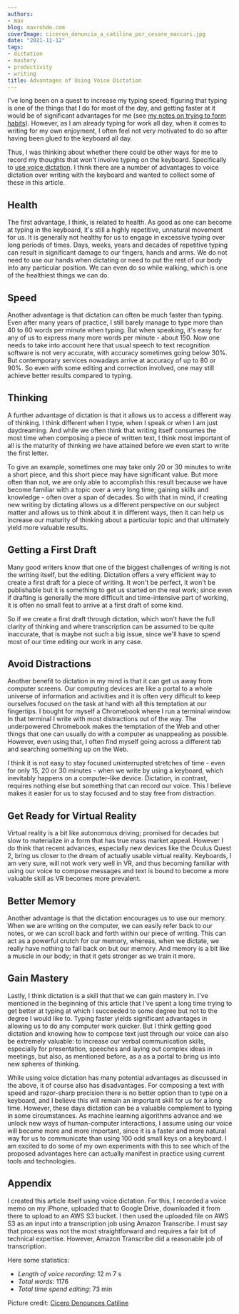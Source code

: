 ```yaml
---
authors:
- max
blog: maxrohde.com
coverImage: ciceron_denuncia_a_catilina_por_cesare_maccari.jpg
date: "2021-11-12"
tags:
- dictation
- mastery
- productivity
- writing
title: Advantages of Using Voice Dictation
---
```


I've long been on a quest to increase my typing speed; figuring that typing is one of the things that I do for most of the day, and getting faster at it would be of significant advantages for me (see [my notes on trying to form habits](https://spearoflight.wordpress.com/2020/04/04/march-review-embracing-notion/)). However, as I am already typing for work all day, when it comes to writing for my own enjoyment, I often feel not very motivated to do so after having been glued to the keyboard all day.

Thus, I was thinking about whether there could be other ways for me to record my thoughts that won't involve typing on the keyboard. Specifically to [use voice dictation](https://maxrohde.com/2021/10/06/amazon-transcribe-for-dictation/). I think there are a number of advantages to voice dictation over writing with the keyboard and wanted to collect some of these in this article.

## Health

The first advantage, I think, is related to health. As good as one can become at typing in the keyboard, it's still a highly repetitive, unnatural movement for us. It is generally not healthy for us to engage in excessive typing over long periods of times. Days, weeks, years and decades of repetitive typing can result in significant damage to our fingers, hands and arms. We do not need to use our hands when dictating or need to put the rest of our body into any particular position. We can even do so while walking, which is one of the healthiest things we can do.

## Speed

Another advantage is that dictation can often be much faster than typing. Even after many years of practice, I still barely manage to type more than 40 to 60 words per minute when typing. But when speaking, it's easy for any of us to express many more words per minute - about 150. Now one needs to take into account here that usual speech to text recognition software is not very accurate, with accuracy sometimes going below 30%. But contemporary services nowadays arrive at accuracy of up to 80 or 90%. So even with some editing and correction involved, one may still achieve better results compared to typing.

## Thinking

A further advantage of dictation is that it allows us to access a different way of thinking. I think different when I type, when I speak or when I am just daydreaming. And while we often think that writing itself consumes the most time when composing a piece of written text, I think most important of all is the maturity of thinking we have attained before we even start to write the first letter.

To give an example, sometimes one may take only 20 or 30 minutes to write a short piece, and this short piece may have significant value. But more often than not, we are only able to accomplish this result because we have become familiar with a topic over a very long time; gaining skills and knowledge - often over a span of decades. So with that in mind, if creating new writing by dictating allows us a different perspective on our subject matter and allows us to think about it in different ways, then it can help us increase our maturity of thinking about a particular topic and that ultimately yield more valuable results.

## Getting a First Draft

Many good writers know that one of the biggest challenges of writing is not the writing itself, but the editing. Dictation offers a very efficient way to create a first draft for a piece of writing. It won't be perfect, it won't be publishable but it is something to get us started on the real work; since even if drafting is generally the more difficult and time-intensive part of working, it is often no small feat to arrive at a first draft of some kind.

So if we create a first draft through dictation, which won't have the full clarity of thinking and where transcription can be assumed to be quite inaccurate, that is maybe not such a big issue, since we'll have to spend most of our time editing our work in any case.

## Avoid Distractions

Another benefit to dictation in my mind is that it can get us away from computer screens. Our computing devices are like a portal to a whole universe of information and activities and it is often very difficult to keep ourselves focused on the task at hand with all this temptation at our fingertips. I bought for myself a Chromebook where I run a terminal window. In that terminal I write with most distractions out of the way. The underpowered Chromebook makes the temptation of the Web and other things that one can usually do with a computer as unappealing as possible. However, even using that, I often find myself going across a different tab and searching something up on the Web.

I think it is not easy to stay focused uninterrupted stretches of time - even for only 15, 20 or 30 minutes - when we write by using a keyboard, which inevitably happens on a computer-like device. Dictation, in contrast, requires nothing else but something that can record our voice. This I believe makes it easier for us to stay focused and to stay free from distraction.

## Get Ready for Virtual Reality

Virtual reality is a bit like autonomous driving; promised for decades but slow to materialize in a form that has true mass market appeal. However I do think that recent advances, especially new devices like the Oculus Quest 2, bring us closer to the dream of actually usable virtual reality. Keyboards, I am very sure, will not work very well in VR, and thus becoming familiar with using our voice to compose messages and text is bound to become a more valuable skill as VR becomes more prevalent.

## Better Memory

Another advantage is that the dictation encourages us to use our memory. When we are writing on the computer, we can easily refer back to our notes, or we can scroll back and forth within our piece of writing. This can act as a powerful crutch for our memory, whereas, when we dictate, we really have nothing to fall back on but our memory. And memory is a bit like a muscle in our body; in that it gets stronger as we train it more.

## Gain Mastery

Lastly, I think dictation is a skill that that we can gain mastery in. I've mentioned in the beginning of this article that I've spent a long time trying to get better at typing at which I succeeded to some degree but not to the degree I would like to. Typing faster yields significant advantages in allowing us to do any computer work quicker. But I think getting good dictation and knowing how to compose text just through our voice can also be extremely valuable: to increase our verbal communication skills, especially for presentation, speeches and laying out complex ideas in meetings, but also, as mentioned before, as a as a portal to bring us into new spheres of thinking.

While using voice dictation has many potential advantages as discussed in the above, it of course also has disadvantages. For composing a text with speed and razor-sharp precision there is no better option than to type on a keyboard, and I believe this will remain an important skill for us for a long time. However, these days dictation can be a valuable complement to typing in some circumstances. As machine learning algorithms advance and we unlock new ways of human-computer interactions, I assume using our voice will become more and more important, since it is a faster and more natural way for us to communicate than using 100 odd small keys on a keyboard. I am excited to do some of my own experiments with this to see which of the proposed advantages here can actually manifest in practice using current tools and technologies.

## Appendix

I created this article itself using voice dictation. For this, I recorded a voice memo on my iPhone, uploaded that to Google Drive, downloaded it from there to upload to an AWS S3 bucket. I then used the uploaded file on AWS S3 as an input into a transcription job using Amazon Transcribe. I must say that process was not the most straightforward and requires a fair bit of technical expertise. However, Amazon Transcribe did a reasonable job of transcription.

Here some statistics:

- _Length of voice recording_: 12 m 7 s
- _Total words_: 1176
- _Total time spend editing_: 73 min

Picture credit: [Cicero Denounces Catiline](https://commons.wikimedia.org/wiki/File:Maccari-Cicero.jpg)
